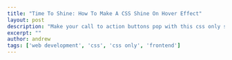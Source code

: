 ```yaml
---
title: "Time To Shine: How To Make A CSS Shine On Hover Effect"
layout: post
description: "Make your call to action buttons pop with this css only shine effect.  Grab your visitors attention quickly with this simple css shimmer on hover effect."
excerpt: ""
author: andrew
tags: ['web development', 'css', 'css only', 'frontend']
---
```


<script async src="//jsfiddle.net/elkcityhazard/hua7w51s/118/embed/html,css,result/dark/"></script>